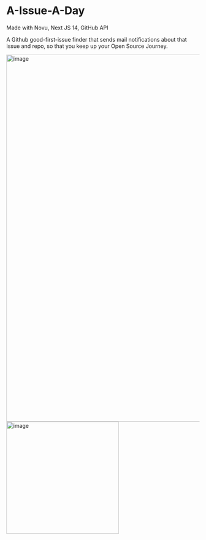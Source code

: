 # A-Issue-A-Day
Made with Novu, Next JS 14, GitHub API

A Github good-first-issue finder that sends mail notifications about that issue and repo, so that you keep up your Open Source Journey.

<img width="958" alt="image" src="https://github.com/mainak0907/a-Issue-a-Day/assets/88925745/5dd513a9-4a55-4b38-a209-8f996af042f8">


<img width="293" alt="image" src="https://github.com/mainak0907/a-Issue-a-Day/assets/88925745/11325b20-72c9-41a3-8d61-4eb2c663177a">

